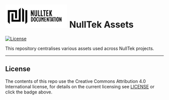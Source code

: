 # ![NullTek Documentation](https://raw.githubusercontent.com/CreatingNull/NullTek-Assets/main/img/logo/NullTekDocumentationLogo.png) NullTek Assets

[![License](https://img.shields.io/:license-CC%20BY%204-blue.svg?style=flat-square)](LICENSE.md)

This repository centralises various assets used across NullTek projects.

---

## License

The contents of this repo use the Creative Commons Attribution 4.0 International license, for details on the current licensing see [LICENSE](LICENSE.md) or click the badge above.
